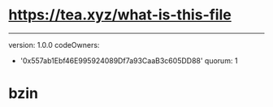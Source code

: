 # https://tea.xyz/what-is-this-file
---
version: 1.0.0
codeOwners:
  - '0x557ab1Ebf46E995924089Df7a93CaaB3c605DD88'
quorum: 1
# bzin
